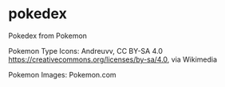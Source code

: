 # pokedex

Pokedex from Pokemon

Pokemon Type Icons:
Andreuvv, CC BY-SA 4.0 <https://creativecommons.org/licenses/by-sa/4.0>, via Wikimedia

Pokemon Images:
Pokemon.com
